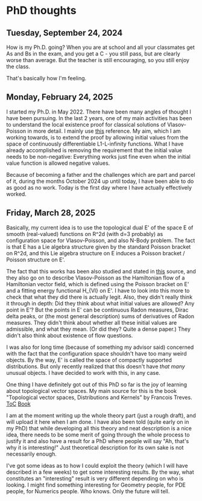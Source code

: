 # PhD thoughts

## Tuesday, September 24, 2024
How is my Ph.D. going?
When you are at school and all your classmates get As and Bs in the exam, and you get a C - you still pass, but are clearly worse than average.
But the teacher is still encouraging, so you still enjoy the class.

That's basically how I'm feeling.

## Monday, February 24, 2025
I started my Ph.D. in May 2022. There have been many angles of thought I have been pursuing. In the last 2 years, one of my main activities has been to understand the local existence proof for classical solutions of Vlasov-Poisson in more detail. I mainly use [this](https://doi.org/10.1016/S1874-5717(07)80008-9) reference. My aim, which I am working towards, is to extend the proof by allowing initial values from the space of continuously differentiable L1-L-infinity functions. What I have already accomplished is removing the requirement that the initial value needs to be non-negative: Everything works just fine even when the initial value function is allowed negative values.

Because of becoming a father and the challenges which are part and parcel of it, during the months October 2024 up until today, I have been able to do as good as no work. Today is the first day where I have actually effectively worked.

## Friday, March 28, 2025
Basically, my current idea is to use the topological dual E' of the space E of smooth (real-valued) functions on R^2d (with d=3 probably) as configuration space for Vlasov-Poisson, and also N-Body problem. The fact is that E has a Lie algebra structure given by the standard Poisson bracket on R^2d, and this Lie algebra structure on E induces a Poisson bracket / Poisson structure on E'. 

The fact that this works has been also studied and stated in [this](https://www.cambridge.org/core/journals/forum-of-mathematics-sigma/article/rigorous-derivation-of-the-hamiltonian-structure-for-the-vlasov-equation/F8603D4224762764E7C83B4042457750?utm_campaign=shareaholic&utm_medium=copy_link&utm_source=bookmark) source, and they also go on to describe Vlasov-Poisson as the Hamiltonian flow of a Hamiltonian vector field, which is defined using the Poisson bracket on E' and a fitting energy functional H_{Vl} on E'. I have to look into this more to check that what they did there is actually legit. Also, they didn't really think it through in depth: Did they think about what initial values are allowed? Any point in E'? But the points in E' can be continuous Radon measures, Dirac delta peaks, or (the most general description) sums of derivatives of Radon measures. They didn't think about whether all these initial values are admissible, and what they mean. (Or did they? Quite a dense paper.) They didn't also think about existence of flow questions.

I was also for long time (because of something my advisor said) concerned with the fact that the configuration space shouldn't have too many weird objects. By the way, E' is called the space of compactly supported distributions. But only recently realized that this doesn't have *that many* unusual objects. I have decided to work with this, in any case.

One thing I have definitely got out of this PhD so far is the joy of learning about topological vector spaces. My main source for this is the book "Topological vector spaces, Distributions and Kernels" by Francois Treves. [ToC](https://web.icmc.usp.br/SCATUSU/Boletim_aquisicao/Boletim_Janeiro_2016/Capas_Janeiro_2016/BIBLIOTECA_158_Treves_Topological0001.pdf) [Book](https://rexresearch1.com/TopologyLibrary/TopologicalVectorSpacesTreves.pdf)

I am at the moment writing up the whole theory part (just a rough draft), and will upload it here when I am done.
I have also been told (quite early on in my PhD) that while developing all this theory and neat description is a nice idea, there needs to be some merit of going through the whole process to justify it and also have a result for a PhD where people will say "Ah, that's why it is interesting!" Just theoretical description for its own sake is not necessarily enough. 

I've got some ideas as to how I could exploit the theory (which I will have described in a few weeks) to get some interesting results. By the way, what constitutes an "interesting" result is very different depending on who is looking. I might find something interesting for Geometry people, for PDE people, for Numerics people. Who knows. Only the future will tell.
